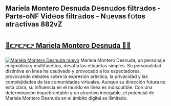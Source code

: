 ## Mariela Montero Desnuda D𝚎sn𝚞dos filtr𝚊dos - Parts-oNF Vid𝚎os filtr𝚊dos - N𝚞evas f𝚘tos atr𝚊ctivas 882vZ

# <h2><a href="http://mb8ojct.tromn.icu/?c=Mariela+Montero+Desnuda">🔗👉👉👉 Mariela Montero Desnuda 🔗🔗</a></h2>

[![Mariela Montero Desnuda nuevo](https://i.imgur.com/pEAQMta.gif)](http://mb8ojct.tromn.icu/?c=Mariela+Montero+Desnuda)
Mariela Montero Desnuda, un personaje enigmático y multifacético, desafía las etiquetas simples. Su personalidad distintiva en línea ha cautivado y provocado a los espectadores, provocando debates sobre la expresión artística, la privacidad y las complejidades de las comunidades virtuales. Aunque su dirección futura no está clara, su influencia en el mundo en línea es indiscutible. Con una determinación inquebrantable y un atractivo innegable, el potencial de Mariela Montero Desnuda en el ámbito digital es ilimitado.

